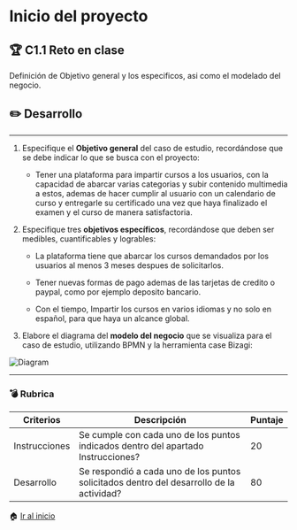 # Inicio del proyecto

## :trophy: C1.1 Reto en clase

Definición de Objetivo general y los especificos, asi como el modelado del negocio.





## :pencil2: Desarrollo

___

1. Especifique el  **Objetivo general** del caso de estudio, recordándose que se debe indicar lo que se busca con el proyecto:

    - Tener una plataforma para impartir cursos a los usuarios, con la capacidad de abarcar varias categorias y subir contenido multimedia a estos, ademas de hacer cumplir al usuario con un calendario de curso y entregarle su certificado una vez que haya finalizado el examen y el curso de manera satisfactoria.

2. Especifique tres **objetivos específicos**, recordándose que deben ser medibles, cuantificables y logrables:

    - La plataforma tiene que abarcar los cursos demandados por los usuarios al menos 3 meses despues de solicitarlos.
    
    - Tener nuevas formas de pago ademas de las tarjetas de credito o paypal, como por ejemplo deposito bancario.

    - Con el tiempo, Impartir los cursos en varios idiomas y no solo en español, para que haya un alcance global.

3. Elabore el diagrama del **modelo del negocio** que se visualiza para el caso de estudio, utilizando BPMN y la herramienta case Bizagi:

![Diagram](https://raw.githubusercontent.com/Eduardo17tec/AnalisisAvanzadoDeSoftware/main/Diagrams/C1.1_ObjetivosGeneralesYEspecificos_Diagrama.jpg)

___

### :bomb: Rubrica


| Criterios     | Descripción                                                                                  | Puntaje |
| ------------- | -------------------------------------------------------------------------------------------- | ------- |
| Instrucciones | Se cumple con cada uno de los puntos indicados dentro del apartado Instrucciones?            | 20 |
| Desarrollo    | Se respondió a cada uno de los puntos solicitados dentro del desarrollo de la actividad?     | 80      |


:house: [Ir al inicio](https://github.com/Eduardo17tec/AnalisisAvanzadoDeSoftware)